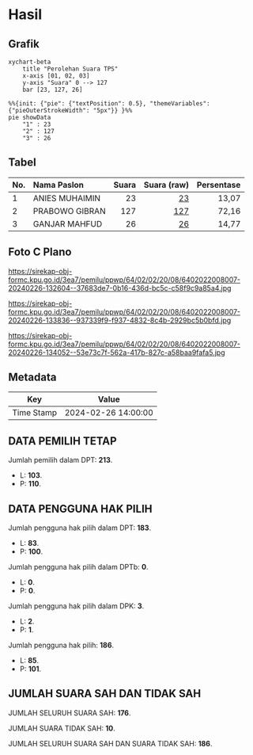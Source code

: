 # Hasil

## Grafik

```mermaid
xychart-beta
    title "Perolehan Suara TPS"
    x-axis [01, 02, 03]
    y-axis "Suara" 0 --> 127
    bar [23, 127, 26]
```

```mermaid
%%{init: {"pie": {"textPosition": 0.5}, "themeVariables": {"pieOuterStrokeWidth": "5px"}} }%%
pie showData
    "1" : 23
    "2" : 127
    "3" : 26
```

## Tabel

| No. | Nama Paslon    | Suara | Suara (raw) | Persentase |
|:--- |:-------------- | -----:| -----------:| ----------:|
| 1   | ANIES MUHAIMIN | 23    | [23][p-1]   | 13,07      |
| 2   | PRABOWO GIBRAN | 127   | [127][p-2]  | 72,16      |
| 3   | GANJAR MAHFUD  | 26    | [26][p-3]   | 14,77      |


[p-1]: https://github.com/gigit-pemilu/pemilu-2024-64-kalimantan-timur/blob/main/pilpres/hitung-suara/sub/64-kalimantan-timur/sub/02-kutai-kartanegara/sub/02-loa-kulu/sub/2008-margahayu/sub/007-tps/sub/paslon-1.txt
[p-2]: https://github.com/gigit-pemilu/pemilu-2024-64-kalimantan-timur/blob/main/pilpres/hitung-suara/sub/64-kalimantan-timur/sub/02-kutai-kartanegara/sub/02-loa-kulu/sub/2008-margahayu/sub/007-tps/sub/paslon-2.txt
[p-3]: https://github.com/gigit-pemilu/pemilu-2024-64-kalimantan-timur/blob/main/pilpres/hitung-suara/sub/64-kalimantan-timur/sub/02-kutai-kartanegara/sub/02-loa-kulu/sub/2008-margahayu/sub/007-tps/sub/paslon-3.txt

## Foto C Plano

https://sirekap-obj-formc.kpu.go.id/3ea7/pemilu/ppwp/64/02/02/20/08/6402022008007-20240226-132604--37683de7-0b16-436d-bc5c-c58f9c9a85a4.jpg

https://sirekap-obj-formc.kpu.go.id/3ea7/pemilu/ppwp/64/02/02/20/08/6402022008007-20240226-133836--937339f9-f937-4832-8c4b-2929bc5b0bfd.jpg

https://sirekap-obj-formc.kpu.go.id/3ea7/pemilu/ppwp/64/02/02/20/08/6402022008007-20240226-134052--53e73c7f-562a-417b-827c-a58baa9fafa5.jpg


## Metadata

| Key        | Value               |
| ---------- | ------------------- |
| Time Stamp | 2024-02-26 14:00:00 |


## DATA PEMILIH TETAP

Jumlah pemilih dalam DPT: **213**.
 * L: **103**.
 * P: **110**.

## DATA PENGGUNA HAK PILIH

Jumlah pengguna hak pilih dalam DPT: **183**.
 * L: **83**.
 * P: **100**.

Jumlah pengguna hak pilih dalam DPTb: **0**.
 * L: **0**.
 * P: **0**.

Jumlah pengguna hak pilih dalam DPK: **3**.
 * L: **2**.
 * P: **1**.

Jumlah pengguna hak pilih: **186**.
 * L: **85**.
 * P: **101**.

## JUMLAH SUARA SAH DAN TIDAK SAH

JUMLAH SELURUH SUARA SAH: **176**.

JUMLAH SUARA TIDAK SAH: **10**.

JUMLAH SELURUH SUARA SAH DAN SUARA TIDAK SAH: **186**.



